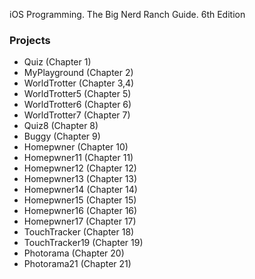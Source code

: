 iOS Programming. The Big Nerd Ranch Guide. 6th Edition

### Projects
* Quiz (Chapter 1)
* MyPlayground (Chapter 2)
* WorldTrotter (Chapter 3,4)
* WorldTrotter5 (Chapter 5)
* WorldTrotter6 (Chapter 6)
* WorldTrotter7 (Chapter 7)
* Quiz8 (Chapter 8)
* Buggy (Chapter 9)
* Homepwner (Chapter 10)
* Homepwner11 (Chapter 11)
* Homepwner12 (Chapter 12)
* Homepwner13 (Chapter 13)
* Homepwner14 (Chapter 14)
* Homepwner15 (Chapter 15)
* Homepwner16 (Chapter 16)
* Homepwner17 (Chapter 17)
* TouchTracker (Chapter 18)
* TouchTracker19 (Chapter 19)
* Photorama (Chapter 20)
* Photorama21 (Chapter 21)
